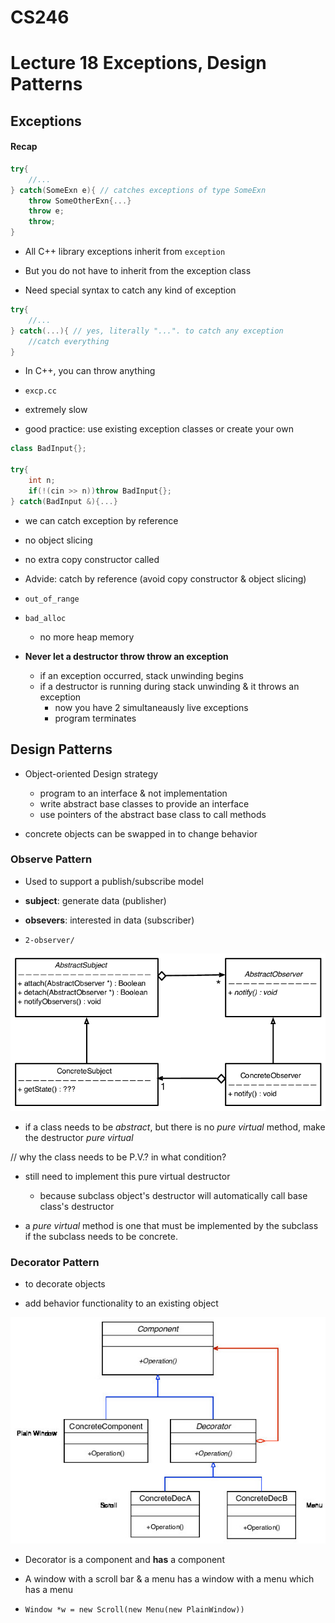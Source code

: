 # CS246
# Lecture 18  Exceptions, Design Patterns

## Exceptions

#### Recap 
```cpp
try{
	//...
} catch(SomeExn e){ // catches exceptions of type SomeExn
	throw SomeOtherExn{...}
	throw e;
	throw;
}
```

- All C++ library exceptions inherit from `exception`

- But you do not have to inherit from the exception class

- Need special syntax to catch any kind of exception


```cpp
try{
	//...
} catch(...){ // yes, literally "...". to catch any exception
	//catch everything
}
```

- In C++, you can throw anything

- `excp.cc`

- extremely slow

- good practice: use existing exception classes or create your own

```cpp
class BadInput{};

try{
	int n;
	if(!(cin >> n))throw BadInput{};
} catch(BadInput &){...}
```

- we can catch exception by reference

- no object slicing

- no extra copy constructor called

- Advide: catch by reference (avoid copy constructor & object slicing)

- `out_of_range`

- `bad_alloc` 
	- no more heap memory

- **Never let a destructor throw throw an exception**
	- if an exception occurred, stack unwinding begins	
	- if a destructor is running during stack unwinding & it throws an exception
		- now you have 2 simultaneausly live exceptions
		- program terminates



## Design Patterns

- Object-oriented Design strategy
	- program to an interface & not implementation
	- write abstract base classes to provide an interface
	- use pointers of the abstract base class to call methods

- concrete objects can be swapped in to change behavior

### Observe Pattern

- Used to support a publish/subscribe model

- **subject**: generate data (publisher)
- **obsevers**: interested in data (subscriber)


- `2-observer/`

![](ObserverPattern.png)

- if a class needs to be *abstract*, but there is no *pure virtual* method, make the destructor *pure virtual*

// why the class needs to be P.V.? in what condition?

- still need to implement this pure virtual destructor 
	- because subclass object's destructor will automatically call base class's destructor

- a *pure virtual* method is one that must be implemented by the subclass if the subclass needs to be concrete.

### Decorator Pattern

- to decorate objects

- add behavior functionality to an existing object

![](DecoratorUML.png)

- Decorator is a component and **has** a component

- A window with a scroll bar & a menu has a window with a menu which has a menu
- `Window *w = new Scroll(new Menu(new PlainWindow))`
